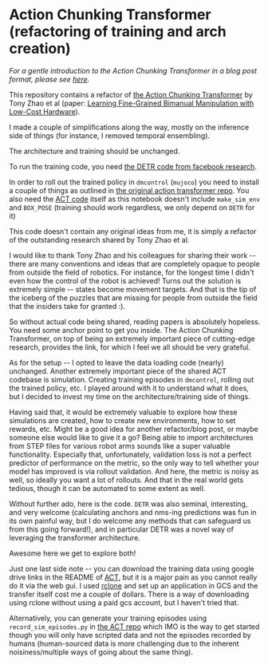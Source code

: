 # Action Chunking Transformer (refactoring of training and arch creation)

*For a gentle introduction to the Action Chunking Transformer in a blog post format, please see [here](https://github.com/radekosmulski/ACT_refactor/blob/main/Action_Chunking_Transformer.ipynb).*

This repository contains a refactor of [the Action Chunking Transformer](https://github.com/tonyzhaozh/act) by Tony Zhao et al (paper: [Learning Fine-Grained Bimanual Manipulation with Low-Cost Hardware](https://arxiv.org/abs/2304.13705)).

I made a couple of simplifications along the way, mostly on the inference side of things (for instance, I removed temporal ensembling). 

The architecture and training should be unchanged.

To run the training code, you need [the DETR code from facebook research](https://github.com/facebookresearch/detr).

In order to roll out the trained policy in `dmcontrol` (`mujoco`) you need to install a couple of things as outlined in [the original action transformer repo](https://github.com/tonyzhaozh/act). You also need the [ACT code](https://github.com/tonyzhaozh/act) itself as this notebook doesn't include `make_sim_env` and `BOX_POSE` (training should work regardless, we only depend on `DETR` for it)

This code doesn't contain any original ideas from me, it is simply a refactor of the outstanding research shared by Tony Zhao et al.

I would like to thank Tony Zhao and his colleagues for sharing their work -- there are many conventions and ideas that are completely opaque to people from outside the field of robotics. For instance, for the longest time I didn't even how the control of the robot is achieved! Turns out the solution is extremely simple -- states become movement targets. And that is the tip of the iceberg of the puzzles that are missing for people from outside the field that the insiders take for granted :).

So without actual code being shared, reading papers is absolutely hopeless. You need some anchor point to get you inside. The Action Chunking Transformer, on top of being an extremely important piece of cutting-edge research, provides the link, for which I feel we all should be very grateful.

As for the setup -- I opted to leave the data loading code (nearly) unchanged. Another extremely important piece of the shared ACT codebase is simulation. Creating training episodes in `dmcontrol`, rolling out the trained policy, etc. I played around with it to understand what it does, but I decided to invest my time on the architecture/training side of things.

Having said that, it would be extremely valuable to explore how these simulations are created, how to create new environments, how to set rewards, etc. Might be a good idea for another refactor/blog post, or maybe someone else would like to give it a go? Being able to import architectures from STEP files for various robot arms sounds like a super valuable functionality. Especially that, unfortunately, validation loss is not a perfect predictor of performance on the metric, so the only way to tell whether your model has improved is via rollout validation. And here, the metric is noisy as well, so ideally you want a lot of rollouts. And that in the real world gets tedious, though it can be automated to some extent as well.

Without further ado, here is the code. `DETR` was also seminal, interesting, and very welcome (calculating anchors and nms-ing predictions was fun in its own painful way, but I do welcome any methods that can safeguard us from this going forward!), and in particular DETR was a novel way of leveraging the transformer architecture.

Awesome here we get to explore both!

Just one last side note -- you can download the training data using google drive links in the README of [ACT](https://github.com/tonyzhaozh/act), but it is a major pain as you cannot really do it via the web gui. I used [rclone](https://rclone.org/drive/) and set up an application in GCS and the transfer itself cost me a couple of dollars. There is a way of downloading using rclone without using a paid gcs account, but I haven't tried that.

Alternatively, you can generate your training episodes using `record_sim_episodes.py` in [the ACT repo](https://github.com/tonyzhaozh/act) which IMO is the way to get started though you will only have scripted data and not the episodes recorded by humans (human-sourced data is more challenging due to the inherent noisiness/multiple ways of going about the same thing).
